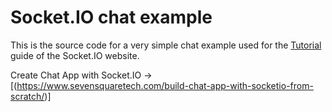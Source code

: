 # Socket.IO chat example

This is the source code for a very simple chat example used for the [Tutorial](https://socket.io/docs/v4/tutorial/introduction) guide of the Socket.IO website.

Create Chat App with Socket.IO → [(https://www.sevensquaretech.com/build-chat-app-with-socketio-from-scratch/)]
